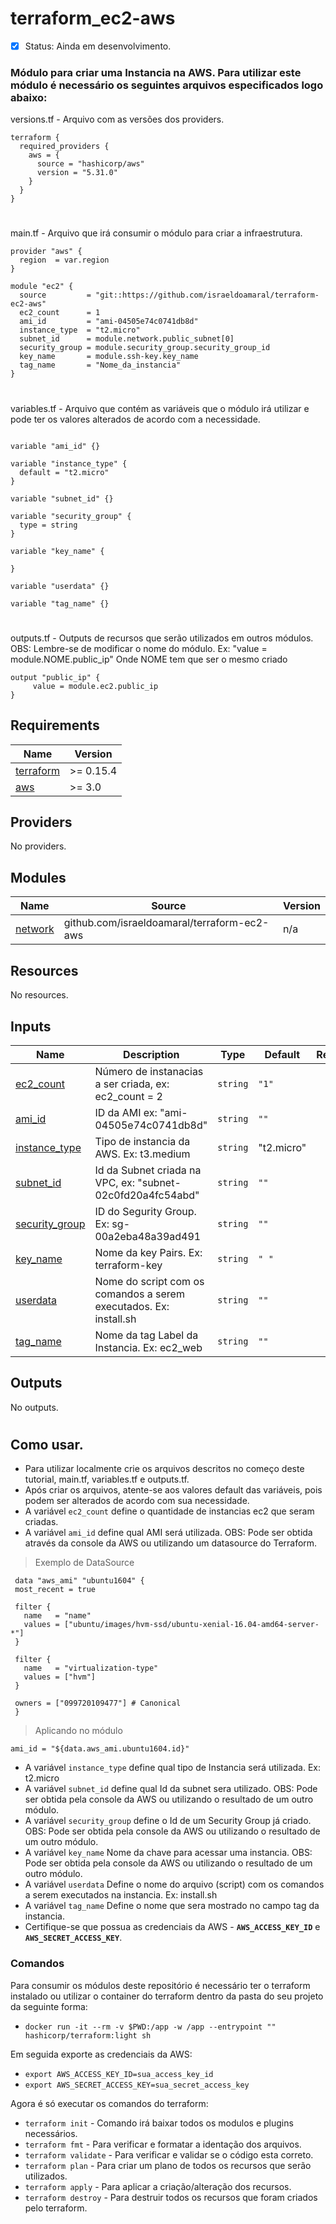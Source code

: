 # terraform_ec2-aws
- [x] Status:  Ainda em desenvolvimento.
###
### Módulo para criar uma Instancia na AWS. Para utilizar este módulo é necessário os seguintes arquivos especificados logo abaixo:

   <summary>versions.tf - Arquivo com as versões dos providers.</summary>

```hcl
terraform {
  required_providers {
    aws = {
      source = "hashicorp/aws"
      version = "5.31.0"
    }
  }
}
```
#
<summary>main.tf - Arquivo que irá consumir o módulo para criar a infraestrutura.</summary>

```hcl
provider "aws" {
  region  = var.region
}

module "ec2" {
  source         = "git::https://github.com/israeldoamaral/terraform-ec2-aws"
  ec2_count      = 1
  ami_id         = "ami-04505e74c0741db8d"
  instance_type  = "t2.micro"
  subnet_id      = module.network.public_subnet[0]
  security_group = module.security_group.security_group_id
  key_name       = module.ssh-key.key_name
  tag_name       = "Nome_da_instancia"
}

```
#
<summary>variables.tf - Arquivo que contém as variáveis que o módulo irá utilizar e pode ter os valores alterados de acordo com a necessidade.</summary>

```hcl

variable "ami_id" {}

variable "instance_type" {
  default = "t2.micro"
}

variable "subnet_id" {}

variable "security_group" {
  type = string
}

variable "key_name" {

}

variable "userdata" {}

variable "tag_name" {}

```


#
<summary>outputs.tf - Outputs de recursos que serão utilizados em outros módulos. OBS: Lembre-se de modificar o nome do módulo. Ex: "value = module.NOME.public_ip" Onde NOME tem que ser o mesmo criado</summary>

```hcl
output "public_ip" {
     value = module.ec2.public_ip
}

```

## Requirements

| Name | Version |
|------|---------|
| <a name="requirement_terraform"></a> [terraform](#requirement\_terraform) | >= 0.15.4 |
| <a name="requirement_aws"></a> [aws](#requirement\_aws) | >= 3.0 |

## Providers

No providers.

## Modules

| Name | Source | Version |
|------|--------|---------|
| <a name="module_network"></a> [network](#module\_network) | github.com/israeldoamaral/terraform-ec2-aws | n/a |

## Resources

No resources.

## Inputs

| Name | Description | Type | Default | Required |
|------|-------------|------|---------|:--------:|
| <a name="input_ec2_count"></a> [ec2_count](#input\_ec2_count) | Número de instanacias a ser criada, ex: ec2_count = 2 | `string` | `"1"` | yes |
| <a name="input_ami_id"></a> [ami_id](#input\_ami_id) | ID da AMI ex: "ami-04505e74c0741db8d" | `string` | `""` | yes |
| <a name="input_instance_type"></a> [instance_type](#input\_instance_type) | Tipo de instancia da AWS. Ex: t3.medium | `string` | "t2.micro" | yes |
| <a name="input_subnet_id"></a> [subnet_id](#input\_subnet_id) | Id da Subnet criada na VPC, ex: "subnet-02c0fd20a4fc54abd" | `string` | `""` | yes |
| <a name="input_security_group"></a> [security_group](#input\_security_group) | ID do Segurity Group. Ex: sg-00a2eba48a39ad491  | `string` | `""` | no |
| <a name="input_key_name"></a> [key_name](#input\_key_name) | Nome da key Pairs. Ex: terraform-key  | `string` | `" "` | no |
| <a name="input_userdata"></a> [userdata](#input\_userdata) | Nome do script com os comandos a serem executados. Ex: install.sh  | `string` | `""` | no |
| <a name="input_tag_name"></a> [tag_name](#input\_tag_name) | Nome da tag Label da Instancia. Ex: ec2_web  | `string` | `""` | yes |

## Outputs

No outputs.
#
## Como usar.
  - Para utilizar localmente crie os arquivos descritos no começo deste tutorial, main.tf, variables.tf e outputs.tf.
  - Após criar os arquivos, atente-se aos valores default das variáveis, pois podem ser alterados de acordo com sua necessidade. 
  - A variável `ec2_count` define o quantidade de instancias ec2 que seram criadas.
  - A variável `ami_id` define qual AMI será utilizada. OBS: Pode ser obtida através da console da AWS ou utilizando um datasource do Terraform.
  
  > Exemplo de DataSource

  ```hcl
   data "aws_ami" "ubuntu1604" {
   most_recent = true

   filter {
     name   = "name"
     values = ["ubuntu/images/hvm-ssd/ubuntu-xenial-16.04-amd64-server-*"]
   }

   filter {
     name   = "virtualization-type"
     values = ["hvm"]
   }

   owners = ["099720109477"] # Canonical
   }

  ```
   
  > Aplicando no módulo
  
  ```hcl 
  ami_id = "${data.aws_ami.ubuntu1604.id}"
  ```  
  
  - A variável `instance_type` define qual tipo de Instancia será utilizada. Ex: t2.micro
  - A variável `subnet_id` define qual Id da subnet sera utilizado. OBS: Pode ser obtida pela console da AWS ou utilizando o resultado de um outro módulo.
  - A variável `security_group` define o Id de um Security Group já criado. OBS: Pode ser obtida pela console da AWS ou utilizando o resultado de um outro módulo.
  - A variável `key_name` Nome da chave para acessar uma instancia. OBS: Pode ser obtida pela console da AWS ou utilizando o resultado de um outro módulo.
  - A variável `userdata` Define o nome do arquivo (script) com os comandos a serem executados na instancia. Ex: install.sh
  - A variável `tag_name` Define o nome que sera mostrado no campo tag da instancia.
  - Certifique-se que possua as credenciais da AWS - **`AWS_ACCESS_KEY_ID`** e **`AWS_SECRET_ACCESS_KEY`**.

### Comandos
Para consumir os módulos deste repositório é necessário ter o terraform instalado ou utilizar o container do terraform dentro da pasta do seu projeto da seguinte forma:

* `docker run -it --rm -v $PWD:/app -w /app --entrypoint "" hashicorp/terraform:light sh` 
    
Em seguida exporte as credenciais da AWS:

* `export AWS_ACCESS_KEY_ID=sua_access_key_id`
* `export AWS_SECRET_ACCESS_KEY=sua_secret_access_key`
    
Agora é só executar os comandos do terraform:

* `terraform init` - Comando irá baixar todos os modulos e plugins necessários.
* `terraform fmt` - Para verificar e formatar a identação dos arquivos.
* `terraform validate` - Para verificar e validar se o código esta correto.
* `terraform plan` - Para criar um plano de todos os recursos que serão utilizados.
* `terraform apply` - Para aplicar a criação/alteração dos recursos. 
* `terraform destroy` - Para destruir todos os recursos que foram criados pelo terraform. 
